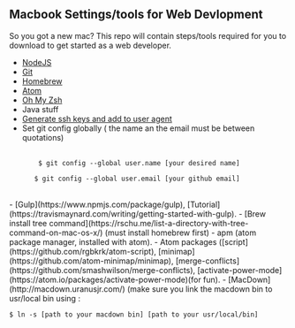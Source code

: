 ## Macbook Settings/tools for Web Devlopment
So you got a new mac? This repo will contain steps/tools required for you to download to get started as a web developer.

 - [NodeJS](https://nodejs.org/en/download/)
 - [Git](https://git-scm.com/download/mac)
 - [Homebrew](http://brew.sh/)
 - [Atom](https://atom.io/)
 - [Oh My Zsh](https://github.com/robbyrussell/oh-my-zsh)
 - Java stuff
 - [Generate ssh keys and add to user agent](https://help.github.com/articles/generating-a-new-ssh-key-and-adding-it-to-the-ssh-agent/)
 - Set git config globally ( the name an the email must be between quotations)<br>
 	<br>
 	```
 		$ git config --global user.name [your desired name]
 	 ```
 	 ```
 	 	$ git config --global user.email [your github email]
 	 ```
 <br>	 
 - [Gulp](https://www.npmjs.com/package/gulp), [Tutorial](https://travismaynard.com/writing/getting-started-with-gulp).
 - [Brew install tree command](https://rschu.me/list-a-directory-with-tree-command-on-mac-os-x/) (must install homebrew first)
 - apm (atom package manager, installed with atom).
 - Atom packages ([script](https://github.com/rgbkrk/atom-script), [minimap](https://github.com/atom-minimap/minimap), [merge-conflicts](https://github.com/smashwilson/merge-conflicts), [activate-power-mode](https://atom.io/packages/activate-power-mode)(for fun).
 - [MacDown](http://macdown.uranusjr.com/) (make sure you link the macdown bin to usr/local bin using :
 
  ``$ ln -s [path to your macdown bin] [path to your usr/local/bin]
  `` 
  <br>

